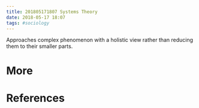 ```yaml
---
title: 201805171807 Systems Theory
date: 2018-05-17 18:07
tags: #sociology
---
```

Approaches complex phenomenon with a holistic view rather than reducing them to their smaller parts.

# More


# References

